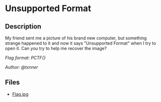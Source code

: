 # Unsupported Format

## Description

My friend sent me a picture of his brand new computer, but something strange happened to it and now it says "Unsupported Format" when I try to open it. Can you try to help me recover the image?

*Flag format: PCTF{}*

*Author: @txnner*

## Files

* [Flag.jpg](files/Flag.jpg)

